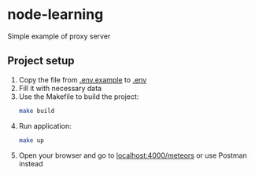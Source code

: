# node-learning

Simple example of proxy server

## Project setup

1. Copy the file from [.env.example](.env.example) to [.env](.env)
2. Fill it with necessary data
3. Use the Makefile to build the project:
   ```bash
   make build
   ```
4. Run application:
   ```bash
   make up
   ```
5. Open your browser and go to [localhost:4000/meteors](http://localhost:4000/meteors) or use Postman instead
